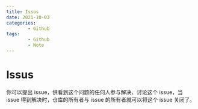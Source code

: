 ```yaml
---
title: Issus
date: 2021-10-03
categories:
        - Github
tags:
        - Github
        - Note
---
```


# Issus

你可以提出 issue，供看到这个问题的任何人参与解决、讨论这个 issue，当 issue 得到解决时，仓库的所有者与 issue 的所有者就可以将这个 issue 关闭了。
